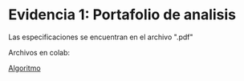 # Evidencia 1: Portafolio de analisis
Las especificaciones se encuentran en el archivo ".pdf"

Archivos en colab:

[Algoritmo](https://colab.research.google.com/drive/1u-CZGHowVZAsIw9MPBo16wERdD1jQ4yT?usp=sharing)
